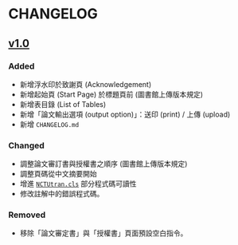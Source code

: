 # CHANGELOG

## [v1.0](https://gitlab.com/nsslab/thesis/nctu-thesis-template/tree/v1.0)

### Added

* 新增浮水印於致謝頁 (Acknowledgement)
* 新增起始頁 (Start Page) 於標題頁前 (圖書館上傳版本規定)
* 新增表目錄 (List of Tables)
* 新增「論文輸出選項 (output option)」：送印 (print) / 上傳 (upload)
* 新增 `CHANGELOG.md`

### Changed

* 調整論文審訂書與授權書之順序 (圖書館上傳版本規定) 
* 調整頁碼從中文摘要開始
* 增進 [`NCTUtran.cls`](Class/NCTUtran.cls) 部分程式碼可讀性
* 修改註解中的錯誤程式碼。

### Removed

* 移除「論文審定書」與「授權書」頁面預設空白指令。